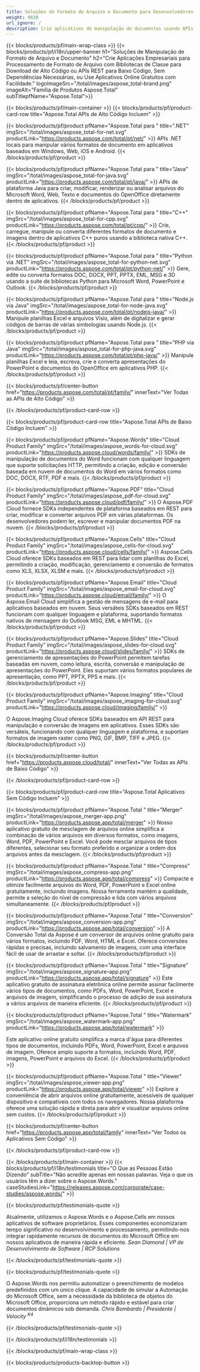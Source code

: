 ```yaml
---
title: Soluções de Formato de Arquivo e Documento para Desenvolvedores e Não-Codificadores
weight: 9630
url_ignore: /
description: Crie aplicativos de manipulação de documentos usando APIs de alto código ou baixo código, ou simplesmente use aplicativos multiplataforma para visualizar, comparar, inspecionar ou converter mais de 100 formatos de arquivo.
---
```

{{< blocks/products/pf/main-wrap-class >}}
{{< blocks/products/pf/i18n/upper-banner h1="Soluções de Manipulação de Formato de Arquivo e Documento" h2="Crie Aplicações Empresariais para Processamento de Formato de Arquivo com Bibliotecas de Classe para Download de Alto Código ou APIs REST para Baixo Código, Sem Dependências Necessárias, ou Use Aplicativos Online Gratuitos com Facilidade." logoImageSrc="/total/images/aspose_total-brand.png" imageAlt="Família de Produtos Aspose.Total" subTitlepfName="Aspose.Total">}}

{{< blocks/products/pf/main-container >}}
{{< blocks/products/pf/product-card-row title="Aspose.Total APIs de Alto Código Incluem" >}}

{{< blocks/products/pf/product pfName="Aspose.Total para " title=".NET" imgSrc="/total/images/aspose_total-for-net.svg" productLink="https://products.aspose.com/total/pt/net/" >}}
APIs .NET locais para manipular vários formatos de documento em aplicativos baseados em Windows, Web, iOS e Android.
{{< /blocks/products/pf/product >}}

{{< blocks/products/pf/product pfName="Aspose.Total para " title="Java" imgSrc="/total/images/aspose_total-for-java.svg" productLink="https://products.aspose.com/total/pt/java/" >}}
APIs de plataforma Java para criar, modificar, renderizar ou analisar arquivos do Microsoft Word, Web, Texto e documentos do OpenOffice diretamente dentro de aplicativos.
{{< /blocks/products/pf/product >}}

{{< blocks/products/pf/product pfName="Aspose.Total para " title="C++" imgSrc="/total/images/aspose_total-for-cpp.svg" productLink="https://products.aspose.com/total/pt/cpp/" >}}
Crie, carregue, manipule ou converta diferentes formatos de documento e imagens dentro de aplicativos C++ puros usando a biblioteca nativa C++.
{{< /blocks/products/pf/product >}}

{{< blocks/products/pf/product pfName="Aspose.Total para " title="Python via .NET" imgSrc="/total/images/aspose_total-for-python-net.svg" productLink="https://products.aspose.com/total/pt/python-net/" >}}
Gere, edite ou converta formatos DOC, DOCX, PPT, PPTX, EML, MSG e 3D usando a suíte de bibliotecas Python para Microsoft Word, PowerPoint e Outlook.
{{< /blocks/products/pf/product >}}

{{< blocks/products/pf/product pfName="Aspose.Total para " title="Node.js via Java" imgSrc="/total/images/aspose_total-for-node-java.svg" productLink="https://products.aspose.com/total/pt/nodejs-java/" >}}
Manipule planilhas Excel e arquivos Visio, além de digitalizar e gerar códigos de barras de várias simbologias usando Node.js.
{{< /blocks/products/pf/product >}}

{{< blocks/products/pf/product pfName="Aspose.Total para " title="PHP via Java" imgSrc="/total/images/aspose_total-for-php-java.svg" productLink="https://products.aspose.com/total/pt/php-java/" >}}
Manipule planilhas Excel e leia, escreva, crie e converta apresentações do PowerPoint e documentos do OpenOffice em aplicativos PHP.
{{< /blocks/products/pf/product >}}

{{< blocks/products/pf/center-button href="https://products.aspose.com/total/pt/family/" innerText="Ver Todas as APIs de Alto Código" >}}

{{< /blocks/products/pf/product-card-row >}}

{{< blocks/products/pf/product-card-row title="Aspose.Total APIs de Baixo Código Incluem" >}}

{{< blocks/products/pf/product pfName="Aspose.Words" title="Cloud Product Family" imgSrc="/total/images/aspose_words-for-cloud.svg" productLink="https://products.aspose.cloud/words/family/" >}}
SDKs de manipulação de documentos do Word funcionam com qualquer linguagem que suporte solicitações HTTP, permitindo a criação, edição e conversão baseada em nuvem de documentos do Word em vários formatos como DOC, DOCX, RTF, PDF e mais.
{{< /blocks/products/pf/product >}}

{{< blocks/products/pf/product pfName="Aspose.PDF" title="Cloud Product Family" imgSrc="/total/images/aspose_pdf-for-cloud.svg" productLink="https://products.aspose.cloud/pdf/family/" >}}
O Aspose.PDF Cloud fornece SDKs independentes de plataforma baseados em REST para criar, modificar e converter arquivos PDF em várias plataformas. Os desenvolvedores podem ler, escrever e manipular documentos PDF na nuvem.
{{< /blocks/products/pf/product >}}

{{< blocks/products/pf/product pfName="Aspose.Cells" title="Cloud Product Family" imgSrc="/total/images/aspose_cells-for-cloud.svg" productLink="https://products.aspose.cloud/cells/family/" >}}
Aspose.Cells Cloud oferece SDKs baseados em REST para lidar com planilhas do Excel, permitindo a criação, modificação, gerenciamento e conversão de formatos como XLS, XLSX, XLSM e mais.
{{< /blocks/products/pf/product >}}

{{< blocks/products/pf/product pfName="Aspose.Email" title="Cloud Product Family" imgSrc="/total/images/aspose_email-for-cloud.svg" productLink="https://products.aspose.cloud/email/family/" >}}
O Aspose.Email Cloud simplifica a gestão de mensagens de e-mail para aplicativos baseados em nuvem. Seus versáteis SDKs baseados em REST funcionam com qualquer linguagem e plataforma, suportando formatos nativos de mensagem do Outlook MSG, EML e MHTML.
{{< /blocks/products/pf/product >}}

{{< blocks/products/pf/product pfName="Aspose.Slides" title="Cloud Product Family" imgSrc="/total/images/aspose_slides-for-cloud.svg" productLink="https://products.aspose.cloud/slides/family/" >}}
SDKs de gerenciamento de apresentações do PowerPoint permitem tarefas baseadas em nuvem, como leitura, escrita, conversão e manipulação de apresentações do PowerPoint. Eles suportam vários formatos populares de apresentação, como PPT, PPTX, PPS e mais.
{{< /blocks/products/pf/product >}}

{{< blocks/products/pf/product pfName="Aspose.Imaging" title="Cloud Product Family" imgSrc="/total/images/aspose_imaging-for-cloud.svg" productLink="https://products.aspose.cloud/imaging/family/" >}}

O Aspose.Imaging Cloud oferece SDKs baseados em API REST para manipulação e conversão de imagens em aplicativos. Esses SDKs são versáteis, funcionando com qualquer linguagem e plataforma, e suportam formatos de imagem raster como PNG, GIF, BMP, TIFF e JPEG.
{{< /blocks/products/pf/product >}}

{{< blocks/products/pf/center-button href="https://products.aspose.cloud/total/" innerText="Ver Todas as APIs de Baixo Código" >}}

{{< /blocks/products/pf/product-card-row >}}

{{< blocks/products/pf/product-card-row title="Aspose.Total Aplicativos Sem Código Incluem" >}}

{{< blocks/products/pf/product pfName="Aspose.Total " title="Merger" imgSrc="/total/images/aspose_merger-app.png" productLink="https://products.aspose.app/total/merger" >}}
Nosso aplicativo gratuito de mesclagem de arquivos online simplifica a combinação de vários arquivos em diversos formatos, como imagens, Word, PDF, PowerPoint e Excel. Você pode mesclar arquivos de tipos diferentes, selecionar seu formato preferido e organizar a ordem dos arquivos antes da mesclagem.
{{< /blocks/products/pf/product >}}

{{< blocks/products/pf/product pfName="Aspose.Total " title="Compress" imgSrc="/total/images/aspose_compress-app.png" productLink="https://products.aspose.app/total/compress" >}}
Compacte e otimize facilmente arquivos do Word, PDF, PowerPoint e Excel online gratuitamente, incluindo imagens. Nossa ferramenta mantém a qualidade, permite a seleção do nível de compressão e lida com vários arquivos simultaneamente.
{{< /blocks/products/pf/product >}}

{{< blocks/products/pf/product pfName="Aspose.Total " title="Conversion" imgSrc="/total/images/aspose_conversion-app.png" productLink="https://products.aspose.app/total/conversion" >}}
A Conversão Total da Aspose é um conversor de arquivos online gratuito para vários formatos, incluindo PDF, Word, HTML e Excel. Oferece conversões rápidas e precisas, incluindo salvamento de imagens, com uma interface fácil de usar de arrastar e soltar.
{{< /blocks/products/pf/product >}}

{{< blocks/products/pf/product pfName="Aspose.Total " title="Signature" imgSrc="/total/images/aspose_signature-app.png" productLink="https://products.aspose.app/total/signature" >}}
Este aplicativo gratuito de assinatura eletrônica online permite assinar facilmente vários tipos de documentos, como PDFs, Word, PowerPoint, Excel e arquivos de imagem, simplificando o processo de adição de sua assinatura a vários arquivos de maneira eficiente.
{{< /blocks/products/pf/product >}}

{{< blocks/products/pf/product pfName="Aspose.Total " title="Watermark" imgSrc="/total/images/aspose_watermark-app.png" productLink="https://products.aspose.app/total/watermark" >}}

Este aplicativo online gratuito simplifica a marca d'água para diferentes tipos de documentos, incluindo PDFs, Word, PowerPoint, Excel e arquivos de imagem. Oferece amplo suporte a formatos, incluindo Word, PDF, imagens, PowerPoint e arquivos do Excel.
{{< /blocks/products/pf/product >}}

{{< blocks/products/pf/product pfName="Aspose.Total " title="Viewer" imgSrc="/total/images/aspose_viewer-app.png" productLink="https://products.aspose.app/total/viewer" >}}
Explore a conveniência de abrir arquivos online gratuitamente, acessíveis de qualquer dispositivo e compatíveis com todos os navegadores. Nossa plataforma oferece uma solução rápida e direta para abrir e visualizar arquivos online sem custos.
{{< /blocks/products/pf/product >}}

{{< blocks/products/pf/center-button href="https://products.aspose.app/total/family" innerText="Ver Todos os Aplicativos Sem Código" >}}

{{< /blocks/products/pf/product-card-row >}}

{{< /blocks/products/pf/main-container >}}
{{< blocks/products/pf/i18n/testimonials title="O Que as Pessoas Estão Dizendo" subTitle="Não acredite apenas em nossas palavras. Veja o que os usuários têm a dizer sobre o Aspose.Words." caseStudiesLink="https://releases.aspose.com/corporate/case-studies/aspose.words/" >}}

{{< blocks/products/pf/testimonials-quote >}}
<p class="first">
Atualmente, utilizamos o Aspose.Words e o Aspose.Cells em nossos aplicativos de software proprietários. Esses componentes economizaram tempo significativo no desenvolvimento e processamento, permitindo-nos integrar rapidamente recursos de documentos do Microsoft Office em nossos aplicativos de maneira rápida e eficiente.
<em>
Sean Diamond | VP de Desenvolvimento de Software | RCP Solutions
</em>
</p>

{{< /blocks/products/pf/testimonials-quote >}}

{{< blocks/products/pf/testimonials-quote >}}
<p class="second">
O Aspose.Words nos permitiu automatizar o preenchimento de modelos predefinidos com um único clique. A capacidade de simular a Automação do Microsoft Office, sem a necessidade da biblioteca de objetos do Microsoft Office, proporciona um método rápido e estável para criar documentos dinâmicos sob demanda.
<em>
Chris Bombardo | Presidente | Velocity
<sup>
K4
</sup>
</em>
</p>

{{< /blocks/products/pf/testimonials-quote >}}

{{< /blocks/products/pf/i18n/testimonials >}}

{{< /blocks/products/pf/main-wrap-class >}}

{{< blocks/products/products-backtop-button >}}


